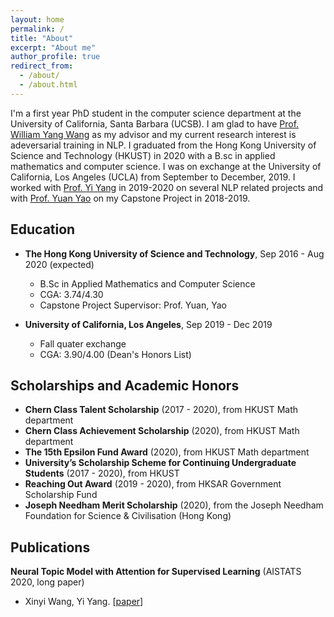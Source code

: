 ```yaml
---
layout: home
permalink: /
title: "About"
excerpt: "About me"
author_profile: true
redirect_from: 
  - /about/
  - /about.html
---
```


I'm a first year PhD student in the computer science department at the University of California, Santa Barbara (UCSB). I am glad to have [Prof. William Yang Wang]() as my advisor and my current research interest is adeversarial training in NLP. I graduated from the Hong Kong University of Science and Technology (HKUST) in 2020 with a B.sc in applied mathematics and computer science. I was on exchange at the University of California, Los Angeles (UCLA) from September to December, 2019. I worked with [Prof. Yi Yang](http://yya518.github.io/) in 2019-2020 on several NLP related projects and with [Prof. Yuan Yao](https://yao-lab.github.io/) on my Capstone Project in 2018-2019. 
<!-- \[[CV](/pdf/Resume.pdf)\]  -->

## Education 

* **The Hong Kong University of Science and Technology**, Sep 2016 - Aug 2020 (expected)
  * B.Sc in Applied Mathematics and Computer Science
  * CGA: 3.74/4.30 
  <!-- \[[transcript](/pdf/HKUST_transcript.pdf)\] -->
  * Capstone Project Supervisor: Prof. Yuan, Yao 

* **University of California, Los Angeles**, Sep 2019 - Dec 2019
  * Fall quater exchange
  * CGA: 3.90/4.00 (Dean's Honors List) 
  <!-- \[[transcript](/pdf/UCLA_transcript.pdf)\] -->

## Scholarships and Academic Honors

* **Chern Class Talent Scholarship** (2017 - 2020), from HKUST Math department
* **Chern Class Achievement Scholarship** (2020), from HKUST Math department
* **The 15th Epsilon Fund Award** (2020), from HKUST Math department
* **University’s Scholarship Scheme for Continuing Undergraduate Students** (2017 - 2020), from HKUST
* **Reaching Out Award** (2019 - 2020), from HKSAR Government Scholarship Fund
* **Joseph Needham Merit Scholarship** (2020), from the Joseph Needham Foundation for Science & Civilisation (Hong Kong) 

## Publications

**Neural Topic Model with Attention for Supervised Learning** (AISTATS 2020, long paper)
* Xinyi Wang, Yi Yang. 
\[[paper](http://proceedings.mlr.press/v108/wang20c.html)\]